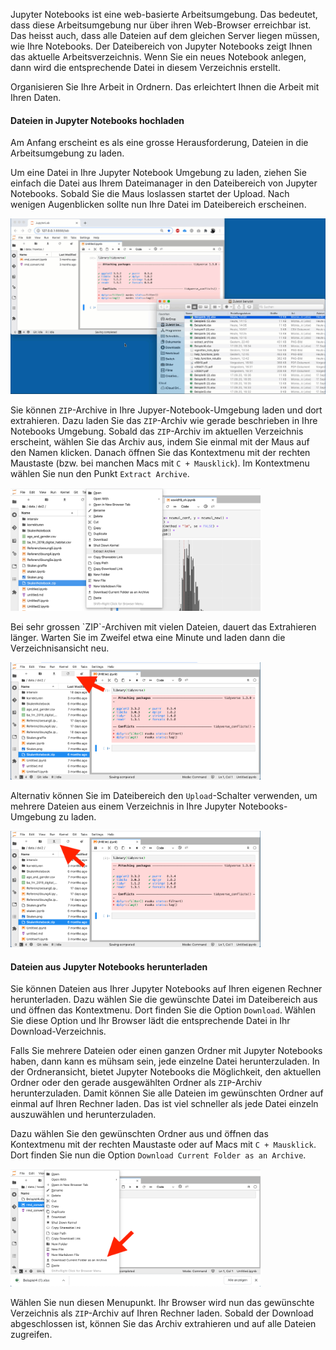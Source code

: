 Jupyter Notebooks ist eine web-basierte Arbeitsumgebung. Das bedeutet, dass diese Arbeitsumgebung nur über ihren Web-Browser erreichbar ist. Das heisst auch, dass alle Dateien auf dem gleichen Server liegen müssen, wie Ihre Notebooks. Der Dateibereich von Jupyter Notebooks zeigt Ihnen das aktuelle Arbeitsverzeichnis. Wenn Sie ein neues Notebook anlegen, dann wird die entsprechende Datei in diesem Verzeichnis erstellt.

<p class="alert alert-success" markdown="1">
<i class="fa fa-lg fa-lightbulb-o"></i> Organisieren Sie Ihre Arbeit in Ordnern. Das erleichtert Ihnen die Arbeit mit Ihren Daten.
</p>

#### Dateien in Jupyter Notebooks hochladen

Am Anfang erscheint es als eine grosse Herausforderung, Dateien in die Arbeitsumgebung zu laden. 

Um eine Datei in Ihre Jupyter Notebook Umgebung zu laden, ziehen Sie einfach die Datei aus Ihrem Dateimanager in den Dateibereich von Jupyter Notebooks. Sobald Sie die Maus loslassen startet der Upload. Nach wenigen Augenblicken sollte nun Ihre Datei im Dateibereich erscheinen. 

<a href="https://github.com/dxiai/r-einstieg/raw/main/bilder/JL_upload_download_datei.gif?raw=true" title="Datei in Jupyter Notebooks hoch und wieder herunterladen"><img alt="JL_upload_download_datei.gif" src="https://github.com/dxiai/r-einstieg/raw/master/bilder/JL_upload_download_datei.gif?raw=true" width="600" /></a>

Sie können `ZIP`-Archive in Ihre Jupyer-Notebook-Umgebung laden und dort extrahieren. Dazu laden Sie das `ZIP`-Archiv wie gerade beschrieben in Ihre Notebooks Umgebung. Sobald das `ZIP`-Archiv im aktuellen Verzeichnis erscheint, wählen Sie das Archiv aus, indem Sie einmal mit der Maus auf den Namen klicken. Danach öffnen Sie das Kontextmenu mit der rechten Maustaste (bzw. bei manchen Macs mit `C + Mausklick`). Im Kontextmenu wählen Sie nun den Punkt `Extract Archive`. 

<a href="https://github.com/dxiai/r-einstieg/raw/master/bilder/extract_archive.png" title="ZIP-Archiv entpacken"><img alt="extract_archive.png" src="https://github.com/dxiai/r-einstieg/raw/master/bilder/extract_archive.png" width="400" height="196.43134212568" /></a>

<p class="alert alert-warning" markdown="1">
Bei sehr grossen `ZIP`-Archiven mit vielen Dateien, dauert das Extrahieren länger. Warten Sie im Zweifel etwa eine Minute und laden dann die Verzeichnisansicht neu.
</p>

<a href="https://github.com/dxiai/r-einstieg/raw/master/bilder/dateien_neu_laden.png" title="Position des Neuladen-Schalters"><img alt="dateien_neu_laden.png" src="https://github.com/dxiai/r-einstieg/raw/master/bilder/dateien_neu_laden.png" width="400" height="187.9468845761" /></a>

Alternativ können Sie im Dateibereich den `Upload`-Schalter verwenden, um mehrere Dateien aus einem Verzeichnis in Ihre Jupyter Notebooks-Umgebung zu laden.

<a href="https://github.com/dxiai/r-einstieg/raw/master/bilder/Bildschirmfoto%202020-09-21%20um%2022.05.57.png" title="Position des Upload-Schalters"><img alt="Bildschirmfoto 2020-09-21 um 22.05.57.png" src="https://github.com/dxiai/r-einstieg/raw/master/bilder/Bildschirmfoto%202020-09-21%20um%2022.05.57.png" width="400" height="186.31256384065" /></a>

#### Dateien aus Jupyter Notebooks herunterladen

Sie können Dateien aus Ihrer Jupyter Notebooks auf Ihren eigenen Rechner herunterladen. Dazu wählen Sie die gewünschte Datei im Dateibereich aus und öffnen das Kontextmenu. Dort finden Sie die Option `Download`. Wählen Sie diese Option und Ihr Browser lädt die entsprechende Datei in Ihr Download-Verzeichnis. 

Falls Sie mehrere Dateien oder einen ganzen Ordner mit Jupyter Notebooks haben, dann kann es mühsam sein, jede einzelne Datei herunterzuladen. In der Ordneransicht, bietet Jupyter Notebooks die Möglichkeit, den aktuellen Ordner oder den gerade ausgewählten Ordner als `ZIP`-Archiv herunterzuladen. Damit können Sie alle Dateien im gewünschten Ordner auf einmal auf Ihren Rechner laden. Das ist viel schneller als jede Datei einzeln auszuwählen und herunterzuladen. 

Dazu wählen Sie den gewünschten Ordner aus und öffnen das Kontextmenu mit der rechten Maustaste oder auf Macs mit `C + Mausklick`. Dort finden Sie nun die Option `Download Current Folder as an Archive`. 

<a href="https://github.com/dxiai/r-einstieg/raw/master/bilder/download_cur_folder_as_zip.png" title="Aktuellen Ordner als ZIP Archiv herunterladen"><img alt="download_cur_folder_as_zip.png" src="https://github.com/dxiai/r-einstieg/raw/master/bilder/download_cur_folder_as_zip.png" width="400" height="188.11475409836" /></a>

Wählen Sie nun diesen Menupunkt. Ihr Browser wird nun das gewünschte Verzeichnis als `ZIP`-Archiv auf Ihren Rechner laden. Sobald der Download abgeschlossen ist, können Sie das Archiv extrahieren und auf alle Dateien zugreifen. 
